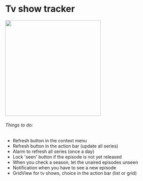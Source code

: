 # Tv show tracker

<img src="https://cloud.githubusercontent.com/assets/8525860/9429548/38307888-49d4-11e5-8136-e8f9693d9cbd.png" width="300">

###### Things to do:
- Refresh button in the context menu
- Refresh button in the action bar (update all series)
- Alarm to refresh all series (once a day)
- Lock 'seen' button if the episode is not yet released
- When you check a season, let the unaired episodes unseen
- Notification when you have to see a new episode
- GridView for tv shows, choice in the action bar (list or grid)

